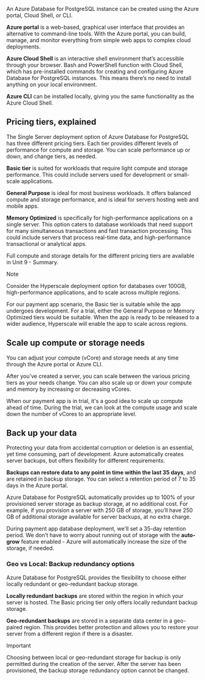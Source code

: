 An Azure Database for PostgreSQL instance can be created using the Azure portal, Cloud Shell, or CLI.  

**Azure portal** is a web-based, graphical user interface that provides an alternative to command-line tools. With the Azure portal, you can build, manage, and monitor everything from simple web apps to complex cloud deployments.

**Azure Cloud Shell** is an interactive shell environment that’s accessible through your browser. Bash and PowerShell function with Cloud Shell, which has pre-installed commands for creating and configuring Azure Database for PostgreSQL instances. This means there’s no need to install anything on your local environment.

**Azure CLI** can be installed locally, giving you the same functionality as the Azure Cloud Shell.

## Pricing tiers, explained

The Single Server deployment option of Azure Database for PostgreSQL has three different pricing tiers. Each tier provides different levels of performance for compute and storage. You can scale performance up or down, and change tiers, as needed.

**Basic tier** is suited for workloads that require light compute and storage performance. This could include servers used for development or small-scale applications.

**General Purpose** is ideal for most business workloads. It offers balanced compute and storage performance, and is ideal for servers hosting web and mobile apps.

**Memory Optimized** is specifically for high-performance applications on a single server. This option caters to database workloads that need support for many simultaneous transactions and fast transaction processing. This could include servers that process real-time data, and high-performance transactional or analytical apps.

Full compute and storage details for the different pricing tiers are available in Unit 9 - Summary.

> [!NOTE]
> Consider the Hyperscale deployment option for databases over 100GB, high-performance applications, and to scale across multiple regions.

For our payment app scenario, the Basic tier is suitable while the app undergoes development. For a trial, either the General Purpose or Memory Optimized tiers would be suitable. When the app is ready to be released to a wider audience, Hyperscale will enable the app to scale across regions.

## Scale up compute or storage needs

You can adjust your compute (vCore) and storage needs at any time through the Azure portal or Azure CLI.

After you’ve created a server, you can scale between the various pricing tiers as your needs change. You can also scale up or down your compute and memory by increasing or decreasing vCores.

When our payment app is in trial, it's a good idea to scale up compute ahead of time. During the trial, we can look at the compute usage and scale down the number of vCores to an appropriate level.

## Back up your data

Protecting your data from accidental corruption or deletion is an essential, yet time consuming, part of development. Azure automatically creates server backups, but offers flexibility for different requirements.

**Backups can restore data to any point in time within the last 35 days**, and are retained in backup storage. You can select a retention period of 7 to 35 days in the Azure portal.

Azure Database for PostgreSQL automatically provides up to 100% of your provisioned server storage as backup storage, at no additional cost. For example, if you provision a server with 250 GB of storage, you’ll have 250 GB of additional storage available for server backups, at no extra charge.

During payment app database deployment, we'll set a 35-day retention period. We don’t have to worry about running out of storage with the **auto-grow** feature enabled - Azure will automatically increase the size of the storage, if needed.

### Geo vs Local: Backup redundancy options

Azure Database for PostgreSQL provides the flexibility to choose either locally redundant or geo-redundant backup storage.

**Locally redundant backups** are stored within the region in which your server is hosted. The Basic pricing tier only offers locally redundant backup storage.

**Geo-redundant backups** are stored in a separate data center in a geo-paired region. This provides better protection and allows you to restore your server from a different region if there is a disaster.

> [!IMPORTANT]
> Choosing between local or geo-redundant storage for backup is only permitted during the creation of the server. After the server has been provisioned, the backup storage redundancy option cannot be changed.
